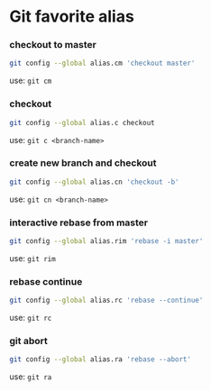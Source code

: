 # Git favorite alias

### checkout to master
```bash
git config --global alias.cm 'checkout master'
```
use: `git cm`

### checkout
```bash
git config --global alias.c checkout
```

use: `git c <branch-name>`

### create new branch and checkout
```bash
git config --global alias.cn 'checkout -b'
```
use: `git cn <branch-name>`

### interactive rebase from master
```bash
git config --global alias.rim 'rebase -i master'
```
use: `git rim`

### rebase continue
```bash
git config --global alias.rc 'rebase --continue'
```
use: `git rc`

### git abort
```bash
git config --global alias.ra 'rebase --abort'
```
use: `git ra`
